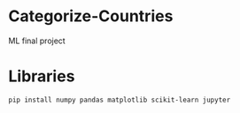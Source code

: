 # Categorize-Countries
ML final project


# Libraries
```bash
pip install numpy pandas matplotlib scikit-learn jupyter
```